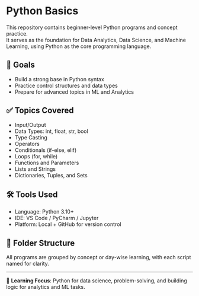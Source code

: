 # Python Basics

This repository contains beginner-level Python programs and concept practice.  
It serves as the foundation for Data Analytics, Data Science, and Machine Learning, using Python as the core programming language.

## 🎯 Goals

- Build a strong base in Python syntax
- Practice control structures and data types
- Prepare for advanced topics in ML and Analytics

## ✅ Topics Covered

- Input/Output
- Data Types: int, float, str, bool
- Type Casting
- Operators
- Conditionals (if-else, elif)
- Loops (for, while)
- Functions and Parameters
- Lists and Strings
- Dictionaries, Tuples, and Sets

## 🛠️ Tools Used

- Language: Python 3.10+
- IDE: VS Code / PyCharm / Jupyter
- Platform: Local + GitHub for version control

## 📁 Folder Structure

All programs are grouped by concept or day-wise learning, with each script named for clarity.

---

📌 **Learning Focus**: Python for data science, problem-solving, and building logic for analytics and ML tasks.
